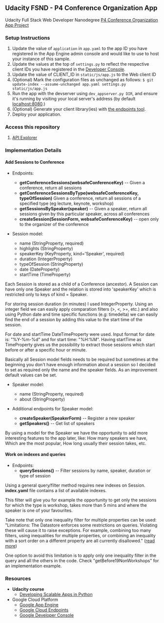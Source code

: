 ## Udacity FSND -  P4 Conference Organization App
Udacity Full Stack Web Developer Nanodegree [P4 Conference Organization App Project][7]

### Setup Instructions
1. Update the value of `application` in `app.yaml` to the app ID you
   have registered in the App Engine admin console and would like to use to host
   your instance of this sample.
1. Update the values at the top of `settings.py` to
   reflect the respective client IDs you have registered in the
   [Developer Console][4].
1. Update the value of CLIENT_ID in `static/js/app.js` to the Web client ID
1. (Optional) Mark the configuration files as unchanged as follows:
   `$ git update-index --assume-unchanged app.yaml settings.py static/js/app.js`
1. Run the app with the devserver using `dev_appserver.py DIR`, and ensure it's running by visiting your local server's address (by default [localhost:8080][5].)
1. (Optional) Generate your client library(ies) with [the endpoints tool][6].
1. Deploy your application.

### Access this repository
1. [API Explorer](https://aqueous-argon-867.appspot.com/_ah/api/explorer)

### Implementation Details

#### Add Sessions to Conference
* Endpoints:
    * **getConferenceSessions(websafeConferenceKey)** -- Given a conference, return all sessions
    * **getConferenceSessionsByType(websafeConferenceKey, typeOfSession)** Given a conference, return all sessions of a specified type (eg lecture, keynote, workshop)
    * **getSessionsBySpeaker(speaker)** -- Given a speaker, return all sessions given by this particular speaker, across all conferences
    * **createSession(SessionForm, websafeConferenceKey)** -- open only to the organizer of the conference

* Session model:
    * name (StringProperty, required)
    * highlights (StringProperty)
    * speakerKey (KeyProperty, kind='Speaker', required)
    * duration (IntegerProperty)
    * typeOfSession (StringProperty)
    * date (DateProperty)
    * startTime (TimeProperty)


Each Session is stored as a child of a Conference (ancestor). A Session can have only one Speaker and the relation is stored into 'speakerKey' which is restricted only to keys of kind = Speaker.

For storing session duration (in minutes) I used IntegerProperty. Using an integer field we can easily apply comparation filters (>, <, >=, etc.) and also using Python date and time specific functions (e.g: timedelta) we can easily find the end of a session by adding this value to the start time of the session.

For date and startTime DateTimeProperty were used. Input format for date is: "%Y-%m-%d" and for start time: "%H:%M".
Having startTime as TimeProperty gives us the possibility to extract those sessions which start before or after a specific hour or minute.

Basically all Session model fields needs to be required but sometimes at the beginning you don't have enough information about a session so I decided to set as required only the name and the speaker fields. As an improvement default values can be set.

* Speaker model:
    * name (StringProperty, required)
    * about (StringProperty)

* Additional endpoints for Speaker model:
    * **createSpeaker(SpeakerForm)** -- Register a new speaker
    * **getSpeakers()** -- Get list of speakers

By using a model for the Speaker we have the opportunity to add more interesting features to the app later, like:
How many speakers we have, Which are the most popular, How long usually their session takes, etc.

#### Work on indexes and queries
* Endpoints:
    * **querySessions()** -- Filter sessions by name, speaker, duration or type of session

Using a general query/filter method requires new indexes on Session. **index.yaml** file contains a list of available indexes.

This filter will give you for example the opportunity to get only the sessions for which the type is workshop, takes more than 5 mins and where the speaker is one of your favourites.

Take note that only one inequality filter for multiple properties can be used:
"Limitations: The Datastore enforces some restrictions on queries. Violating these will cause it to raise exceptions. For example, combining too many filters, using inequalities for multiple properties, or combining an inequality with a sort order on a different property are all currently disallowed." ([read more][8])

One option to avoid this limitation is to apply only one inequality filter in the query and all the others in the code. Check "getBefore19NonWorkshops" for an implementation example.

### Resources
* **Udacity course**
    * [Developing Scalable Apps in Python](https://www.udacity.com/course/developing-scalable-apps-in-python--ud858)
* Google Cloud Platform
    * [Google App Engine](https://developers.google.com/appengine)
    * [Google Cloud Endpoints](https://developers.google.com/appengine/docs/python/endpoints/)
    * [Google Developer Console](https://console.developers.google.com/)

[4]: https://console.developers.google.com/
[5]: https://localhost:8080/
[6]: https://developers.google.com/appengine/docs/python/endpoints/endpoints_tool
[7]: https://aqueous-argon-867.appspot.com
[8]: https://cloud.google.com/appengine/docs/python/ndb/queries

